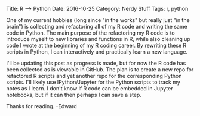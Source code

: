 Title: R --> Python
Date: 2016-10-25
Category: Nerdy Stuff
Tags: r, python

One of my current hobbies (long since "in the works" but really just "in the brain") is collecting and refactoring all 
of my R code and writing the same code in Python. The main purpose of the refactoring my R code is to introduce myself 
to new libraries and functions in R, while also cleaning up code I wrote at the beginning of my R coding career. By 
rewriting these R scripts in Python, I can interactively and practically learn a new language. 

I'll be updating this post as progress is made, but for now the R code has been collected as is viewable in GitHub. 
The plan is to create a new repo for refactored R scripts and yet another repo for the corresponding Python scripts. 
I'll likely use IPython/Jupyter for the Python scripts to track my notes as I learn. I don't know if R code can be 
embedded in Jupyter notebooks, but if it can then perhaps I can save a step. 

Thanks for reading.
-Edward
